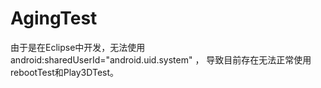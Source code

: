 # AgingTest
由于是在Eclipse中开发，无法使用 android:sharedUserId="android.uid.system" ，
导致目前存在无法正常使用rebootTest和Play3DTest。
